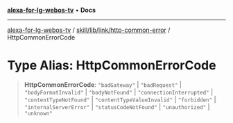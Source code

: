 [**alexa-for-lg-webos-tv**](../../../../../README.md) • **Docs**

***

[alexa-for-lg-webos-tv](../../../../../modules.md) / [skill/lib/link/http-common-error](../README.md) / HttpCommonErrorCode

# Type Alias: HttpCommonErrorCode

> **HttpCommonErrorCode**: `"badGateway"` \| `"badRequest"` \| `"bodyFormatInvalid"` \| `"bodyNotFound"` \| `"connectionInterrupted"` \| `"contentTypeNotFound"` \| `"contentTypeValueInvalid"` \| `"forbidden"` \| `"internalServerError"` \| `"statusCodeNotFound"` \| `"unauthorized"` \| `"unknown"`
